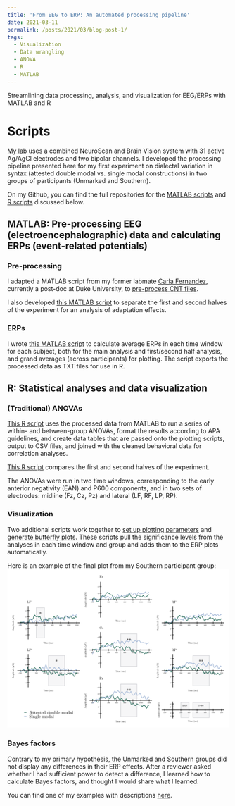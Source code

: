 ```yaml
---
title: 'From EEG to ERP: An automated processing pipeline'
date: 2021-03-11
permalink: /posts/2021/03/blog-post-1/
tags:
  - Visualization
  - Data wrangling
  - ANOVA
  - R
  - MATLAB
---
```


Streamlining data processing, analysis, and visualization for EEG/ERPs with MATLAB and R

Scripts
======

[My lab](https://sites.psu.edu/bildlab/) uses a combined NeuroScan and Brain Vision system with 31 active Ag/AgCl electrodes and two bipolar channels. I developed the processing pipeline presented here for my first experiment on dialectal variation in syntax (attested double modal vs. single modal constructions) in two groups of participants (Unmarked and Southern).

On my Github, you can find the full repositories for the [MATLAB scripts](https://github.com/hollzzar/eeg-data-scripts) and [R scripts](https://github.com/hollzzar/erp-data-scripts) discussed below.

## MATLAB: Pre-processing EEG (electroencephalographic) data and calculating ERPs (event-related potentials)

### Pre-processing

I adapted a MATLAB script from my former labmate [Carla Fernandez](https://www.linkedin.com/in/carla-fernandez-5ab404bb/), currently a post-doc at Duke University, to [pre-process CNT files](https://github.com/hollzzar/eeg-data-scripts/blob/master/DM_process.m). 

I also developed [this MATLAB script](https://github.com/hollzzar/eeg-data-scripts/blob/master/DM_process_half.m) to separate the first and second halves of the experiment for an analysis of adaptation effects.

### ERPs

I wrote [this MATLAB script](https://github.com/hollzzar/eeg-data-scripts/blob/master/DM_analysis.m) to calculate average ERPs in each time window for each subject, both for the main analysis and first/second half analysis, and  grand averages (across participants) for plotting. The script exports the processed data as TXT files for use in R.

## R: Statistical analyses and data visualization

### (Traditional) ANOVAs

[This R script](https://github.com/hollzzar/erp-data-scripts/blob/main/1a_group_analysis.R) uses the processed data from MATLAB to run a series of within- and between-group ANOVAs, format the results according to APA guidelines, and create data tables that are passed onto the plotting scripts, output to CSV files, and joined with the cleaned behavioral data for correlation analyses.

[This R script](https://github.com/hollzzar/erp-data-scripts/blob/main/1b_group_analysis_halves.R) compares the first and second halves of the experiment. 

The ANOVAs were run in two time windows, corresponding to the early anterior negativity (EAN) and P600 components, and in two sets of electrodes: midline (Fz, Cz, Pz) and lateral (LF, RF, LP, RP).

### Visualization

Two additional scripts work together to [set up plotting parameters](https://github.com/hollzzar/erp-data-scripts/blob/main/2_plot_format.R) and [generate butterfly plots](https://github.com/hollzzar/erp-data-scripts/blob/main/3_erp_plots.R). These scripts pull the significance levels from the analyses in each time window and group and adds them to the ERP plots automatically.

Here is an example of the final plot from my Southern participant group: ![Southern group butterfly plot](/images/SUSE_erp.png)

### Bayes factors

Contrary to my primary hypothesis, the Unmarked and Southern groups did not display any differences in their ERP effects. After a reviewer asked whether I had sufficient power to detect a difference, I learned how to calculate Bayes factors, and thought I would share what I learned.

You can find one of my examples with descriptions [here](https://htmlpreview.github.io/?https://github.com/hollzzar/erp-data-scripts/blob/main/4_bayes_example.html).